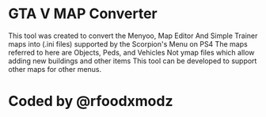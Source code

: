 # GTA V MAP Converter
This tool was created to convert the Menyoo, Map Editor
And Simple Trainer maps into (.ini files) supported by the Scorpion's Menu on PS4
The maps referred to here are Objects, Peds, and Vehicles
Not ymap files which allow adding new buildings and other items
This tool can be developed to support other maps for other menus.

# Coded by @rfoodxmodz
